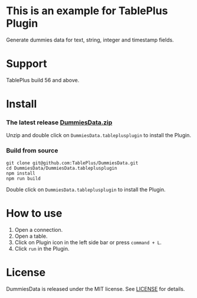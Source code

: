 # This is an example for TablePlus Plugin

Generate dummies data for text, string, integer and timestamp fields.

# Support

TablePlus build 56 and above.

# Install

### The latest release [DummiesData.zip](https://github.com/TablePlus/DummiesData/files/1185177/DummiesData.zip)

Unzip and double click on `DummiesData.tableplusplugin` to install the Plugin.

### Build from source

```
git clone git@github.com:TablePlus/DummiesData.git
cd DummiesData/DummiesData.tableplusplugin
npm install
npm run build
```

Double click on `DummiesData.tableplusplugin` to install the Plugin.

# How to use

1. Open a connection.
2. Open a table.
3. Click on Plugin icon in the left side bar or press `command + L`.
4. Click `run` in the Plugin.

# License

DummiesData is released under the MIT license. See [LICENSE](https://github.com/TablePlus/DummiesData/blob/master/LICENSE) for details.